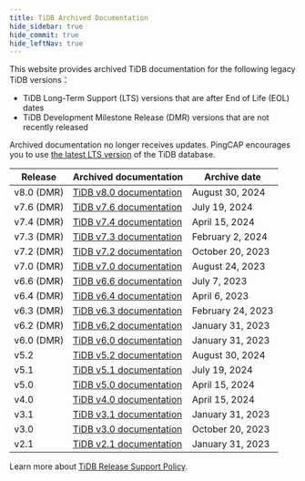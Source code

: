 ```yaml
---
title: TiDB Archived Documentation
hide_sidebar: true
hide_commit: true
hide_leftNav: true
---
```


<DocHomeContainer title="TiDB Archived Docs" subTitle="Access the archived documentation of the TiDB database on this website." archive>

<p> </p>

<p>This website provides archived TiDB documentation for the following legacy TiDB versions：</p>

<ul>
<li>TiDB Long-Term Support (LTS) versions that are after End of Life (EOL) dates</li>
<li>TiDB Development Milestone Release (DMR) versions that are not recently released</li>
</ul>

<p>Archived documentation no longer receives updates. PingCAP encourages you to use <a href="https://docs.pingcap.com/tidb/stable">the latest LTS version</a> of the TiDB database. </p>

| Release    | Archived documentation                                         | Archive date     |
| ---------- | -------------------------------------------------------------- | ---------------- |
| v8.0 (DMR) | [TiDB v8.0 documentation](https://docs-archive.pingcap.com/tidb/v8.0/) | August 30, 2024 |
| v7.6 (DMR) | [TiDB v7.6 documentation](https://docs-archive.pingcap.com/tidb/v7.6/) | July 19, 2024 |
| v7.4 (DMR) | [TiDB v7.4 documentation](https://docs-archive.pingcap.com/tidb/v7.4/) | April 15, 2024 |
| v7.3 (DMR) | [TiDB v7.3 documentation](https://docs-archive.pingcap.com/tidb/v7.3/) | February 2, 2024 |
| v7.2 (DMR) | [TiDB v7.2 documentation](https://docs-archive.pingcap.com/tidb/v7.2/) | October 20, 2023 |
| v7.0 (DMR) | [TiDB v7.0 documentation](https://docs-archive.pingcap.com/tidb/v7.0/) | August 24, 2023 |
| v6.6 (DMR) | [TiDB v6.6 documentation](https://docs-archive.pingcap.com/tidb/v6.6/) | July 7, 2023 |
| v6.4 (DMR) | [TiDB v6.4 documentation](https://docs-archive.pingcap.com/tidb/v6.4/) | April 6, 2023 |
| v6.3 (DMR) | [TiDB v6.3 documentation](https://docs-archive.pingcap.com/tidb/v6.3/) | February 24, 2023 |
| v6.2 (DMR) | [TiDB v6.2 documentation](https://docs-archive.pingcap.com/tidb/v6.2/) | January 31, 2023 |
| v6.0 (DMR) | [TiDB v6.0 documentation](https://docs-archive.pingcap.com/tidb/v6.0/) | January 31, 2023 |
| v5.2       | [TiDB v5.2 documentation](https://docs-archive.pingcap.com/tidb/v5.2/) | August 30, 2024 |
| v5.1       | [TiDB v5.1 documentation](https://docs-archive.pingcap.com/tidb/v5.1/) | July 19, 2024 |
| v5.0       | [TiDB v5.0 documentation](https://docs-archive.pingcap.com/tidb/v5.0/) | April 15, 2024 |
| v4.0       | [TiDB v4.0 documentation](https://docs-archive.pingcap.com/tidb/v4.0/) | April 15, 2024 |
| v3.1       | [TiDB v3.1 documentation](https://docs-archive.pingcap.com/tidb/v3.1/) | January 31, 2023 |
| v3.0       | [TiDB v3.0 documentation](https://docs-archive.pingcap.com/tidb/v3.0/) | October 20, 2023 |
| v2.1       | [TiDB v2.1 documentation](https://docs-archive.pingcap.com/tidb/v2.1)  | January 31, 2023 |

<p>Learn more about <a href="https://www.pingcap.com/tidb-release-support-policy/?from=en">TiDB Release Support Policy</a>.</p>

</DocHomeContainer>
